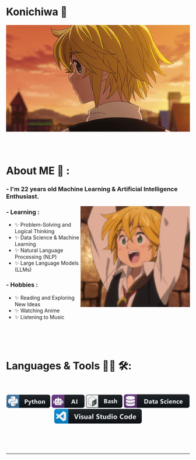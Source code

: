 # Konichiwa 👋

<div align="center">
<img hight="300" width="700" alt="GIF" align="center" src="https://github.com/Din1225/Din1225/blob/main/assets/208593.gif">
</div>

</br>
</br>
</br>


# About ME 💬 :

### - I'm 22 years old Machine Learning & Artificial Intelligence Enthusiast.

<img hight="200" width="300" alt="JPG" align="right" src="https://github.com/Din1225/Din1225/blob/main/assets/222331.jpg">

### - Learning :
- ✨ Problem-Solving and Logical Thinking
- ✨ Data Science & Machine Learning
- ✨ Natural Language Processing (NLP)
- ✨ Large Language Models (LLMs)

### - Hobbies : 
- ✨ Reading and Exploring New Ideas
- ✨ Watching Anime
- ✨ Listening to Music

</br>
</br>
</br>



# Languages & Tools 👨‍💻 🛠:
</br>

<p align="center">

<!-- For more icons please follow  https://github.com/MikeCodesDotNET/ColoredBadges -->
<img src="https://github.com/Din1225/Din1225/blob/main/assets/icons/python.png" alt="python" width="120" hight="50">
<img src="https://github.com/Din1225/Din1225/blob/main/assets/icons/ai.png" alt="AI" width="90" hight="50">
<img src="https://github.com/Din1225/Din1225/blob/main/assets/icons/bash.png" alt="bash" width="100" hight="50">
<img src="https://github.com/Din1225/Din1225/blob/main/assets/icons/datascience.png" alt="datascience" width="180" hight="50">
</br>
<img src="https://github.com/Din1225/Din1225/blob/main/assets/icons/visualstudio_code.png" alt="visualstudio_code" width="240" hight="50">
</br>

</p>
</br>
</br>
</br>


*************
